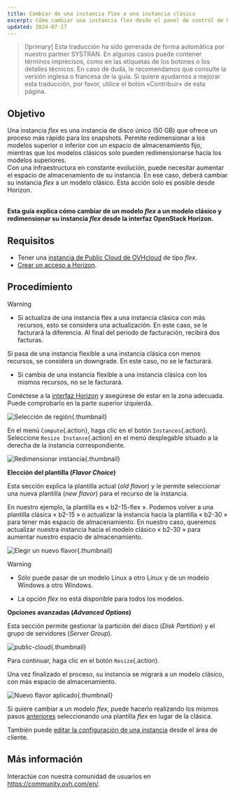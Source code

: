 ```yaml
---
title: Cambiar de una instancia flex a una instancia clásica
excerpt: Cómo cambiar una instancia flex desde el panel de control de OpenStack Horizon
updated: 2024-07-17
---
```


> [!primary]
> Esta traducción ha sido generada de forma automática por nuestro partner SYSTRAN. En algunos casos puede contener términos imprecisos, como en las etiquetas de los botones o los detalles técnicos. En caso de duda, le recomendamos que consulte la versión inglesa o francesa de la guía. Si quiere ayudarnos a mejorar esta traducción, por favor, utilice el botón «Contribuir» de esta página.
> 

## Objetivo

Una instancia *flex* es una instancia de disco único (50 GB) que ofrece un proceso más rápido para los snapshots. Permite redimensionar a los modelos superior o inferior con un espacio de almacenamiento fijo, mientras que los modelos clásicos solo pueden redimensionarse hacia los modelos superiores.</br> Con una infraestructura en constante evolución, puede necesitar aumentar el espacio de almacenamiento de su instancia. En ese caso, deberá cambiar su instancia *flex* a un modelo clásico. Esta acción solo es posible desde Horizon.

</br>**Esta guía explica cómo cambiar de un modelo *flex* a un modelo clásico y redimensionar su instancia *flex* desde la interfaz OpenStack Horizon.**

## Requisitos

- Tener una [instancia de Public Cloud de OVHcloud](/pages/public_cloud/compute/public-cloud-first-steps#3-crear-una-instancia) de tipo *flex*.
- [Crear un acceso a Horizon](/pages/public_cloud/compute/introducing_horizon).

## Procedimiento

> [!warning] 
> - Si actualiza de una instancia flex a una instancia clásica con más recursos, esto se considera una actualización. En este caso, se le facturará la diferencia. Al final del periodo de facturación, recibirá dos facturas.
>
> Si pasa de una instancia flexible a una instancia clásica con menos recursos, se considera un downgrade. En este caso, no se le facturará.
>
> - Si cambia de una instancia flexible a una instancia clásica con los mismos recursos, no se le facturará.
>

Conéctese a la [interfaz Horizon](https://horizon.cloud.ovh.net/auth/login/) y asegúrese de estar en la zona adecuada. Puede comprobarlo en la parte superior izquierda. 

![Selección de región](images/region2021.png){.thumbnail}

En el menú `Compute`{.action}, haga clic en el botón `Instances`{.action}. Seleccione `Resize Instance`{.action} en el menú desplegable situado a la derecha de la instancia correspondiente.

![Redimensionar instancia](images/resizeinstance2021.png){.thumbnail}

**Elección del plantilla (*Flavor Choice*)** <a name="flavorchoice"></a>

Esta sección explica la plantilla actual (*old flavor*) y le permite seleccionar una nueva plantilla (*new flavor*) para el recurso de la instancia.

En nuestro ejemplo, la plantilla es « b2-15-flex ». Podemos volver a una plantilla clásica « b2-15 » o actualizar la instancia hacia la plantilla « b2-30 » para tener más espacio de almacenamiento. En nuestro caso, queremos actualizar nuestra instancia hacia el modelo clásico « b2-30 » para aumentar nuestro espacio de almacenamiento.

![Elegir un nuevo flavor](images/confirmflavor.png){.thumbnail}

> [!warning]
> - Sólo puede pasar de un modelo Linux a otro Linux y de un modelo Windows a otro Windows.
>
> - La opción *flex* no está disponible para todos los modelos.
>

**Opciones avanzadas (*Advanced Options*)**

Esta sección permite gestionar la partición del disco (*Disk Partition*) y el grupo de servidores (*Server Group*).

![public-cloud](images/resize_advanced.png){.thumbnail}

Para continuar, haga clic en el botón `Resize`{.action}.

Una vez finalizado el proceso, su instancia se migrará a un modelo clásico, con más espacio de almacenamiento.

![Nuevo flavor aplicado](images/newflavor.png){.thumbnail}

Si quiere cambiar a un modelo *flex*, puede hacerlo realizando los mismos pasos [anteriores](#flavorchoice) seleccionando una plantilla *flex* en lugar de la clásica. 

También puede [editar la configuración de una instancia](/pages/public_cloud/compute/first_steps_with_public_cloud_instance#editar-la-configuracion-de-una-instancia) desde el área de cliente.

## Más información

Interactúe con nuestra comunidad de usuarios en <https://community.ovh.com/en/>.